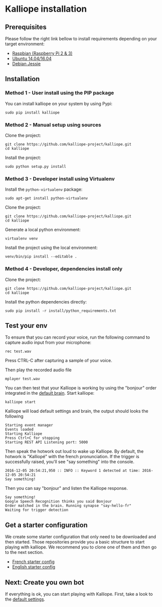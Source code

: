 # Kalliope installation

## Prerequisites

Please follow the right link bellow to install requirements depending on your target environment:
- [Raspbian (Raspberry Pi 2 & 3)](installation/raspbian_jessie.md)
- [Ubuntu 14.04/16.04](installation/ubuntu_16.04.md)
- [Debian Jessie](installation/debian_jessie.md)

## Installation

### Method 1 - User install using the PIP package

You can install kalliope on your system by using Pypi:
```
sudo pip install kalliope
```

### Method 2 - Manual setup using sources

Clone the project:
```
git clone https://github.com/kalliope-project/kalliope.git
cd kalliope
```

Install the project:
```
sudo python setup.py install
```

### Method 3 - Developer install using Virtualenv

Install the `python-virtualenv` package:
```
sudo apt-get install python-virtualenv
```

Clone the project:
```
git clone https://github.com/kalliope-project/kalliope.git
cd kalliope
```

Generate a local python environment:
```
virtualenv venv
```

Install the project using the local environment:
```
venv/bin/pip install --editable .
```

### Method 4 - Developer, dependencies install only

Clone the project:
```
git clone https://github.com/kalliope-project/kalliope.git
cd kalliope
```

Install the python dependencies directly:
```
sudo pip install -r install/python_requirements.txt
```

## Test your env

To ensure that you can record your voice, run the following command to capture audio input from your microphone:
```
rec test.wav
```

Press CTRL-C after capturing a sample of your voice.

Then play the recorded audio file
```
mplayer test.wav
```

You can then test that your Kalliope is working by using the "bonjour" order integrated in the [default brain](../kalliope/brain.yml).
Start kalliope:
```
kalliope start
```

Kalliope will load default settings and brain, the output should looks the following
```
Starting event manager
Events loaded
Starting Kalliope
Press Ctrl+C for stopping
Starting REST API Listening port: 5000
```

Then speak the hotwork out loud to wake up Kalliope. By default, the hotwork is "Kalliopé" with the french pronunciation.
If the trigger is successfully raised, you'll see "say something" into the console. 
```
2016-12-05 20:54:21,950 :: INFO :: Keyword 1 detected at time: 2016-12-05 20:54:21
Say something!
```

Then you can say "bonjour" and listen the Kalliope response.
```
Say something!
Google Speech Recognition thinks you said Bonjour
Order matched in the brain. Running synapse "say-hello-fr"
Waiting for trigger detection
```

## Get a starter configuration
We create some starter configuration that only need to be downloaded and then started. 
Those repositories provide you a basic structure to start playing with kalliope. We recommend you to clone one of them and then go to the next section.

- [French starter config](https://github.com/kalliope-project/kalliope_starter_fr)
- [English starter config](https://github.com/kalliope-project/kalliope_starter_en)


## Next: Create you own bot
If everything is ok, you can start playing with Kalliope. First, take a look to the [default settings](settings.md).
